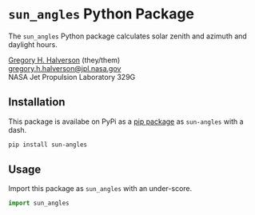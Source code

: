 # `sun_angles` Python Package

The `sun_angles` Python package calculates solar zenith and azimuth and daylight hours.

[Gregory H. Halverson](https://github.com/gregory-halverson-jpl) (they/them)<br>
[gregory.h.halverson@jpl.nasa.gov](mailto:gregory.h.halverson@jpl.nasa.gov)<br>
NASA Jet Propulsion Laboratory 329G

## Installation

This package is availabe on PyPi as a [pip package](https://pypi.org/project/sun-angles/) as `sun-angles` with a dash.

```bash
pip install sun-angles
```

## Usage

Import this package as `sun_angles` with an under-score.

```python
import sun_angles
```

